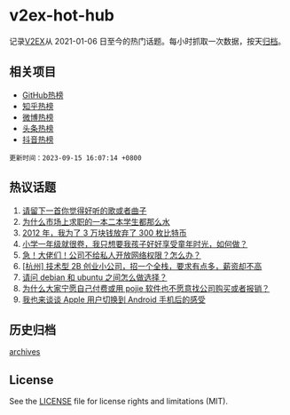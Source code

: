 # v2ex-hot-hub

 记录[V2EX](https://www.v2ex.com/)从 2021-01-06 日至今的热门话题。每小时抓取一次数据，按天[归档](archives)。
 
 ## 相关项目

- [GitHub热榜](https://github.com/it985/github-hot-hub)
- [知乎热榜](https://github.com/it985/zhihu-hot-hub)
- [微博热榜](https://github.com/it985/weibo-hot-hub)
- [头条热榜](https://github.com/it985/toutiao-hot-hub)
- [抖音热榜](https://github.com/it985/douyin-hot-hub)


 `更新时间：2023-09-15 16:07:14 +0800`

## 热议话题

1. [请留下一首你觉得好听的歌或者曲子](https://www.v2ex.com/t/973927)
1. [为什么市场上求职的一本二本学生都那么水](https://www.v2ex.com/t/973818)
1. [2012 年，我为了 3 万块钱放弃了 300 枚比特币](https://www.v2ex.com/t/973937)
1. [小学一年级就很卷，我只想要我孩子好好享受童年时光，如何做？](https://www.v2ex.com/t/973933)
1. [急！大佬们！公司不给私人开放网络权限？怎么办？](https://www.v2ex.com/t/973905)
1. [[杭州] 技术型 2B 创业小公司，招一个全栈，要求有点多，薪资却不高](https://www.v2ex.com/t/973813)
1. [请问 debian 和 ubuntu 之间怎么做选择？](https://www.v2ex.com/t/974059)
1. [为什么大家宁愿自己付费或用 pojie 软件也不愿意找公司购买或者报销？](https://www.v2ex.com/t/973876)
1. [我也来谈谈 Apple 用户切换到 Android 手机后的感受](https://www.v2ex.com/t/973864)

## 历史归档

[archives](archives)

## License

See the [LICENSE](LICENSE) file for license rights and limitations (MIT).

